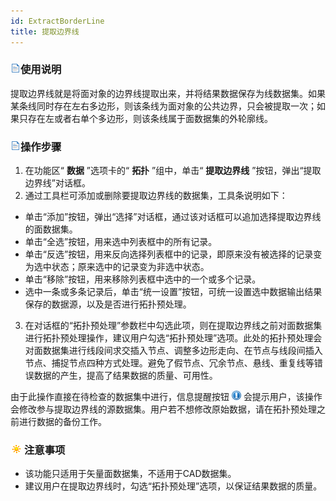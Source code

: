 ```yaml
---
id: ExtractBorderLine
title: 提取边界线
---
```

### ![](../../img/read.gif)使用说明

提取边界线就是将面对象的边界线提取出来，并将结果数据保存为线数据集。如果某条线同时存在左右多边形，则该条线为面对象的公共边界，只会被提取一次；如果只存在左或者右单个多边形，则该条线属于面数据集的外轮廓线。

### ![](../../img/read.gif)操作步骤

  1. 在功能区“ **数据** ”选项卡的“ **拓扑** ”组中，单击“ **提取边界线** ”按钮，弹出“提取边界线”对话框。
  2. 通过工具栏可添加或删除要提取边界线的数据集，工具条说明如下： 
  * 单击“添加”按钮，弹出“选择”对话框，通过该对话框可以追加选择提取边界线的面数据集。
  * 单击“全选”按钮，用来选中列表框中的所有记录。
  * 单击“反选”按钮，用来反向选择列表框中的记录，即原来没有被选择的记录变为选中状态；原来选中的记录变为非选中状态。
  * 单击“移除”按钮，用来移除列表框中选中的一个或多个记录。
  * 选中一条或多条记录后，单击“统一设置”按钮，可统一设置选中数据输出结果保存的数据源，以及是否进行拓扑预处理。
  3. 在对话框的“拓扑预处理”参数栏中勾选此项，则在提取边界线之前对面数据集进行拓扑预处理操作，建议用户勾选“拓扑预处理”选项。此处的拓扑预处理会对面数据集进行线段间求交插入节点、调整多边形走向、在节点与线段间插入节点、捕捉节点四种方式处理。避免了假节点、冗余节点、悬线、重复线等错误数据的产生，提高了结果数据的质量、可用性。

由于此操作直接在待检查的数据集中进行，信息提醒按钮 ![](../Topology/img/TipButton.png)
会提示用户，该操作会修改参与提取边界线的源数据集。用户若不想修改原始数据，请在拓扑预处理之前进行数据的备份工作。

### ![](../../img/note.png)注意事项

  * 该功能只适用于矢量面数据集，不适用于CAD数据集。
  * 建议用户在提取边界线时，勾选“拓扑预处理”选项，以保证结果数据的质量。

